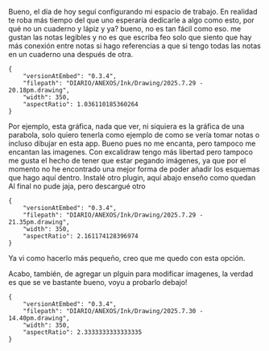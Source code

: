 Bueno, el día de hoy seguí configurando mi espacio de trabajo. En realidad te roba más tiempo del que uno esperaría dedicarle a algo como esto, por qué no un cuaderno y lápiz y ya? bueno, no es tan fácil como eso. me gustan las notas legibles y no es que escriba feo solo que siento que hay más conexión entre notas si hago referencias a que si tengo todas las notas en un cuaderno una después de otra.

```handdrawn-ink
{
	"versionAtEmbed": "0.3.4",
	"filepath": "DIARIO/ANEXOS/Ink/Drawing/2025.7.29 - 20.18pm.drawing",
	"width": 350,
	"aspectRatio": 1.036110185360264
}
```
Por ejemplo, esta gráfica, nada que ver, ni siquiera es la gráfica de una parabola, solo quiero tenerla como ejemplo de como se vería tomar notas o incluso dibujar en esta app. Bueno pues no me encanta, pero tampoco me encantan las imagenes. 
Con excalidraw tengo más libertad pero tampoco me gusta el hecho de tener que estar pegando imágenes, ya que por el momento no he encontrado una mejor forma de poder añadir los esquemas que hago aquí dentro.
Instalé otro plugin, aquí abajo enseño como quedan 
Al final no pude jaja, pero descargué otro

```handdrawn-ink
{
	"versionAtEmbed": "0.3.4",
	"filepath": "DIARIO/ANEXOS/Ink/Drawing/2025.7.29 - 21.35pm.drawing",
	"width": 350,
	"aspectRatio": 2.161174128396974
}
```

Ya vi como hacerlo más pequeño, creo que me quedo con esta opción.


Acabo, también, de agregar un plguin para modificar imagenes, la verdad es que se ve bastante bueno, voyu a probarlo debajo!


```handdrawn-ink
{
	"versionAtEmbed": "0.3.4",
	"filepath": "DIARIO/ANEXOS/Ink/Drawing/2025.7.30 - 14.40pm.drawing",
	"width": 350,
	"aspectRatio": 2.3333333333333335
}
```
